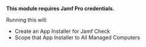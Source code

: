 **This module requires Jamf Pro credentials.**

Running this will:

- Create an App Installer for Jamf Check 
- Scope that App Installer to All Managed Computers